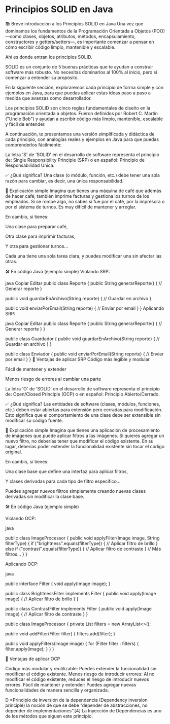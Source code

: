 # Principios SOLID en Java #
📚 Breve introducción a los Principios SOLID en Java
Una vez que dominamos los fundamentos de la Programación Orientada a Objetos (POO) —como clases, objetos, atributos, métodos, encapsulamiento, constructores y getters/setters—, es importante comenzar a pensar en cómo escribir código limpio, mantenible y escalable.

Ahí es donde entran los principios SOLID.

SOLID es un conjunto de 5 buenas prácticas que te ayudan a construir software más robusto. No necesitas dominarlos al 100% al inicio, pero sí comenzar a entender su propósito.

En la siguiente sección, exploraremos cada principio de forma simple y con ejemplos en Java, para que puedas aplicar estas ideas paso a paso a medida que avanzas como desarrollador.

Los principios SOLID son cinco reglas fundamentales de diseño en la programación orientada a objetos. Fueron definidos por Robert C. Martin ("Uncle Bob") y ayudan a escribir código más limpio, mantenible, escalable y fácil de entender.

A continuación, te presentamos una versión simplificada y didáctica de cada principio, con analogías reales y ejemplos en Java para que puedas comprenderlos fácilmente:

La letra 'S' de 'SOLID' en el desarrollo de software representa el principio de:
Single Responsibility Principle (SRP) o en español: Principio de Responsabilidad Única.

✅ ¿Qué significa? Una clase (o módulo, función, etc.) debe tener una sola razón para cambiar, es decir, una única responsabilidad.

📌 Explicación simple Imagina que tienes una máquina de café que además de hacer café, también imprime facturas y gestiona los turnos de los empleados. Si se rompe algo, no sabes si fue por el café, por la impresora o por el sistema de turnos. Es muy difícil de mantener y arreglar.

En cambio, si tienes:

Una clase para preparar café,

Otra clase para imprimir facturas,

Y otra para gestionar turnos...

Cada una tiene una sola tarea clara, y puedes modificar una sin afectar las otras.

🛠️ En código Java (ejemplo simple) Violando SRP:

java Copiar Editar public class Reporte { public String generarReporte() { // Generar reporte }

public void guardarEnArchivo(String reporte) {
    // Guardar en archivo
}

public void enviarPorEmail(String reporte) {
    // Enviar por email
}
} Aplicando SRP:

java Copiar Editar public class Reporte { public String generarReporte() { // Generar reporte } }

public class Guardador { public void guardarEnArchivo(String reporte) { // Guardar en archivo } }

public class Enviador { public void enviarPorEmail(String reporte) { // Enviar por email } } 🧠 Ventajas de aplicar SRP Código más legible y modular

Fácil de mantener y extender

Menos riesgo de errores al cambiar una parte

La letra 'O' de 'SOLID' en el desarrollo de software representa el principio de:
Open/Closed Principle (OCP) o en español: Principio Abierto/Cerrado.

✅ ¿Qué significa? Las entidades de software (clases, módulos, funciones, etc.) deben estar abiertas para extensión pero cerradas para modificación. Esto significa que el comportamiento de una clase debe ser extensible sin modificar su código fuente.

📌 Explicación simple Imagina que tienes una aplicación de procesamiento de imágenes que puede aplicar filtros a las imágenes. Si quieres agregar un nuevo filtro, no deberías tener que modificar el código existente. En su lugar, deberías poder extender la funcionalidad existente sin tocar el código original.

En cambio, si tienes:

Una clase base que define una interfaz para aplicar filtros,

Y clases derivadas para cada tipo de filtro específico...

Puedes agregar nuevos filtros simplemente creando nuevas clases derivadas sin modificar la clase base.

🛠️ En código Java (ejemplo simple)

Violando OCP:

java

public class ImageProcessor { public void applyFilter(Image image, String filterType) { if ("brightness".equals(filterType)) { // Aplicar filtro de brillo } else if ("contrast".equals(filterType)) { // Aplicar filtro de contraste } // Más filtros... } }

Aplicando OCP:

java

public interface Filter { void apply(Image image); }

public class BrightnessFilter implements Filter { public void apply(Image image) { // Aplicar filtro de brillo } }

public class ContrastFilter implements Filter { public void apply(Image image) { // Aplicar filtro de contraste } }

public class ImageProcessor { private List filters = new ArrayList<>();

public void addFilter(Filter filter) {
    filters.add(filter);
}

public void applyFilters(Image image) {
    for (Filter filter : filters) {
        filter.apply(image);
    }
}
}

🧠 Ventajas de aplicar OCP

Código más modular y reutilizable: Puedes extender la funcionalidad sin modificar el código existente.
Menos riesgo de introducir errores: Al no modificar el código existente, reduces el riesgo de introducir nuevos errores.
Fácil de mantener y extender: Puedes agregar nuevas funcionalidades de manera sencilla y organizada.
















D =Principio de inversión de la dependencia (Dependency inversion principle)
la noción de que se debe “depender de abstracciones, no depender de implementaciones”.[4]​
La Inyección de Dependencias es uno de los métodos que siguen este principio.
